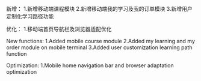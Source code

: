 新增：
1.新增移动端课程模块
2.新增移动端我的学习及我的订单模块
3.新增用户定制化学习路径功能

优化：
1.移动端首页导航栏及浏览器适配优化

New functions:
1.Added mobile course module
2.Added my learning and my order module on mobile terminal
3.Added user customization learning path function


Optimization:
1.Mobile home navigation bar and browser adaptation optimization
